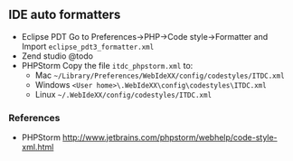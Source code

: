 ## IDE auto formatters

* Eclipse PDT
Go to Preferences->PHP->Code style->Formatter and Import ```eclipse_pdt3_formatter.xml```
* Zend studio
@todo
* PHPStorm
Copy the file ```itdc_phpstorm.xml``` to:
 	- Mac ```~/Library/Preferences/WebIdeXX/config/codestyles/ITDC.xml```
 	- Windows ```<User home>\.WebIdeXX\config\codestyles\ITDC.xml```
 	- Linux ```~/.WebIdeXX/config/codestyles/ITDC.xml```

### References
* PHPStorm http://www.jetbrains.com/phpstorm/webhelp/code-style-xml.html
